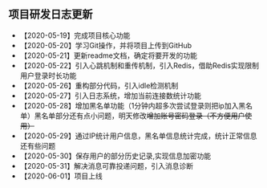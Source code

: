 ## 项目研发日志更新
- 【2020-05-19】完成项目核心功能
- 【2020-05-20】学习Git操作，并将项目上传到GitHub
- 【2020-05-21】更新readme文档，确定将要开发的功能
- 【2020-05-22】引入心跳机制和重传机制，引入Redis，借助Redis实现限制用户登录时长功能
- 【2020-05-26】重构部分代码，引入idle检测机制
- 【2020-05-27】引入日志系统，增加当前连接数统计功能
- 【2020-05-28】增加黑名单功能（1分钟内超多次尝试登录则把ip加入黑名单）黑名单部分还有点小问题，明天修改~~增加账号密码登录（不方便用户使用）~~
- 【2020-05-29】通过IP统计用户信息，黑名单信息统计完成，统计正常信息还有些问题
- 【2020-05-30】保存用户的部分历史记录,实现信息加密功能
- 【2020-05-31】解决消息可靠投递问题，引入消息诊断
- 【2020-06-01】项目上线

